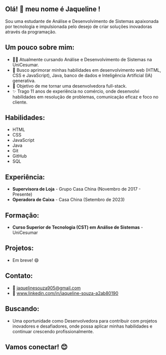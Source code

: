 ﻿## Olá! 👋 meu nome é Jaqueline !

Sou uma estudante de Análise e Desenvolvimento de Sistemas apaixonada por tecnologia e impulsionada pelo desejo de criar soluções inovadoras através da programação.

## Um pouco sobre mim:

* 👩‍💻  Atualmente cursando Análise e Desenvolvimento de Sistemas na UniCesumar.
* 🚀  Busco aprimorar minhas habilidades em desenvolvimento web (HTML, CSS e JavaScript), Java, banco de dados e Inteligência Artificial (IA) generativa.
* 🎯  Objetivo de me tornar uma desenvolvedora full-stack.
* ✨  Trago 11 anos de experiência no comércio, onde desenvolvi habilidades em resolução de problemas, comunicação eficaz e foco no cliente.

## Habilidades:

* HTML
* CSS
* JavaScript
* Java
* Git
* GitHub
* SQL

## Experiência:

* **Supervisora de Loja** - Grupo Casa China (Novembro de 2017 - Presente)
* **Operadora de Caixa** - Casa China (Setembro de 2023)

##  Formação:

* **Curso Superior de Tecnologia (CST) em Análise de Sistemas** - UniCesumar

##  Projetos:

* Em breve! 😄

## Contato:

* 📧  jaquelinesouza905@gmail.com
* 🔗  www.linkedin.com/in/jaqueline-souza-a2ab80190

##  Buscando:

* Uma oportunidade como Desenvolvedora para contribuir com projetos inovadores e desafiadores, onde possa aplicar minhas habilidades e continuar crescendo profissionalmente.

##  Vamos conectar! 😊
﻿



